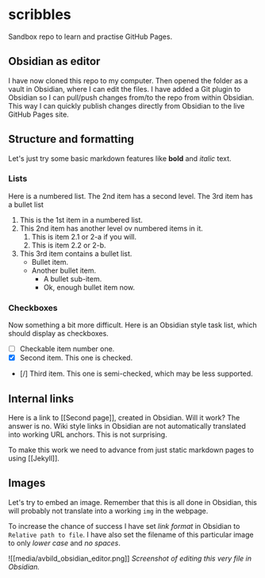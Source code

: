 # scribbles
Sandbox repo to learn and practise GitHub Pages.

## Obsidian as editor
I have now cloned this repo to my computer. Then opened the folder as a vault in Obsidian, where I can edit the files. I have added a Git plugin to Obsidian so I can pull/push changes from/to the repo from within Obsidian. This way I can quickly publish changes directly from Obsidian to the live GitHub Pages site.

## Structure and formatting
Let's just try some basic markdown features like **bold** and *italic* text.

### Lists
Here is a numbered list. The 2nd item has a second level. The 3rd item has a bullet list 

1. This is the 1st item in a numbered list.
2. This 2nd item has another level ov numbered items in it.
	1. This is item 2.1 or 2-a if you will.
	2. This is item 2.2 or 2-b.
3. This 3rd item contains a bullet list.
	- Bullet item.
	- Another bullet item.
		- A bullet sub-item.
		- Ok, enough bullet item now.

### Checkboxes
Now something a bit more difficult. Here is an Obsidian style task list, which should display as checkboxes.

- [ ] Checkable item number one.
- [x] Second item. This one is checked.
- [/] Third item. This one is semi-checked, which may be less supported.

## Internal links
Here is a link to [[Second page]], created in Obsidian. Will it work?
The answer is no. Wiki style links in Obsidian are not automatically translated into working URL anchors. This is not surprising.

To make this work we need to advance from just static markdown pages to using [[Jekyll]].

## Images
Let's try to embed an image. Remember that this is all done in Obsidian, this will probably not translate into a working `img` in the webpage.

To increase the chance of success I have set *link format* in Obsidian to `Relative path to file`. I have also set the filename of this particular image to only *lower case* and *no spaces*.

![[media/avbild_obsidian_editor.png]]
*Screenshot of editing this very file in Obsidian.*

